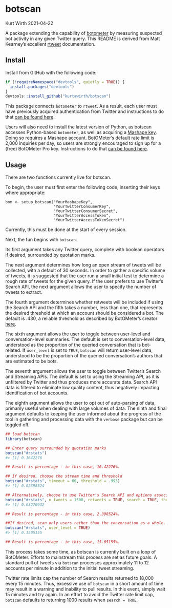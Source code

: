 botscan
================
Kurt Wirth
2021-04-22

A package extending the capability of
[botometer](https://github.com/IUNetSci/botometer-python) by measuring
suspected bot activity in any given Twitter query. This README is
derived from Matt Kearney’s excellent
[rtweet]((https://github.com/mkearney/rtweet)) documentation.

## Install

Install from GitHub with the following code:

``` r
if (!requireNamespace("devtools", quietly = TRUE)) {
  install.packages("devtools")
}
devtools::install_github("kurtawirth/botscan")
```

This package connects <code>botometer</code> to <code>rtweet</code>. As
a result, each user must have previously acquired authentication from
Twitter and instructions to do that [can be found
here](http://rtweet.info/articles/auth.html).

Users will also need to install the latest version of Python, as botscan
accesses Python-based <code>botometer</code>, as well as acquiring a
[Mashape key](https://market.mashape.com/OSoMe/botometer). Doing so
requires a Mashape account. BotOMeter’s default rate limit is 2,000
inquiries per day, so users are strongly encouraged to sign up for a
(free) BotOMeter Pro key. Instructions to do that [can be found
here](https://market.mashape.com/OSoMe/botometer-pro/pricing).

## Usage

There are two functions currently live for botscan.

To begin, the user must first enter the following code, inserting their
keys where appropriate:

``` setup
bom <- setup_botscan("YourMashapeKey", 
                     "YourTwitterConsumerKey", 
                     "YourTwitterConsumerSecret", 
                     "YourTwitterAccessToken", 
                     "YourTwitterAccessTokenSecret")
```

Currently, this must be done at the start of every session.

Next, the fun begins with <code>botscan</code>.

Its first argument takes any Twitter query, complete with boolean
operators if desired, surrounded by quotation marks.

The next argument determines how long an open stream of tweets will be
collected, with a default of 30 seconds. In order to gather a specific
volume of tweets, it is suggested that the user run a small initial test
to determine a rough rate of tweets for the given query. If the user
prefers to use Twitter’s Search API, the next argument allows the user
to specify the number of tweets to extract.

The fourth argument determines whether retweets will be included if
using the Search API and the fifth takes a number, less than one, that
represents the desired threshold at which an account should be
considered a bot. The default is .430, a reliable threshold as described
by BotOMeter’s creator
[here](http://www.pewresearch.org/fact-tank/2018/04/19/qa-how-pew-research-center-identified-bots-on-twitter/).

The sixth argument allows the user to toggle between user-level and
conversation-level summaries. The default is set to conversation-level
data, understood as the proportion of the queried conversation that is
bot-related. If <code>user\_level</code> is set to <code>TRUE</code>,
<code>botscan</code> will return user-level data, understood to be the
proportion of the queried conversation’s authors that are estimated to
be bots.

The seventh argument allows the user to toggle between Twitter’s Search
and Streaming APIs. The default is set to using the Streaming API, as it
is unfiltered by Twitter and thus produces more accurate data. Search
API data is filtered to eliminate low quality content, thus negatively
impacting identification of bot accounts.

The eighth argument allows the user to opt out of auto-parsing of data,
primarily useful when dealing with large volumes of data. The ninth and
final argument defaults to keeping the user informed about the progress
of the tool in gathering and processing data with the
<code>verbose</code> package but can be toggled off.

``` r
## load botscan
library(botscan)

## Enter query surrounded by quotation marks
botscan("#rstats")
#> [1] 0.1642276

## Result is percentage - in this case, 16.42276%.

## If desired, choose the stream time and threshold
botscan("#rstats", timeout = 60, threshold = .995)
#> [1] 0.02398524

## Alternatively, choose to use Twitter's Search API and options associated with it.
botscan("#rstats", n_tweets = 1500, retweets = TRUE, search = TRUE, threshold = .995)
#> [1] 0.03270932

## Result is percentage - in this case, 2.398524%.

##If desired, scan only users rather than the conversation as a whole.
botscan("#rstats", user_level = TRUE)
#> [1] 0.1505155

## Result is percentage - in this case, 15.05155%.
```

This process takes some time, as botscan is currently built on a loop of
BotOMeter. Efforts to mainstream this process are set as future goals. A
standard pull of tweets via <code>botscan</code> processes approximately
11 to 12 accounts per minute in addition to the initial tweet streaming.

Twitter rate limits cap the number of Search results returned to 18,000
every 15 minutes. Thus, excessive use of <code>botscan</code> in a short
amount of time may result in a warning and inability to pull results. In
this event, simply wait 15 minutes and try again. In an effort to avoid
the Twitter rate limit cap, <code>botscan</code> defaults to returning
1000 results when <code>search = TRUE</code>.
